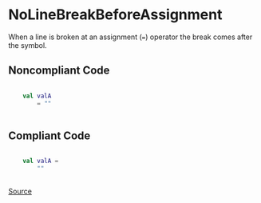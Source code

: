 # NoLineBreakBeforeAssignment

When a line is broken at an assignment (`=`) operator the break comes after the symbol.

## Noncompliant Code

```kotlin

    val valA
        = ""
    
```
## Compliant Code

```kotlin

    val valA =
        ""
    
```

[Source](https://detekt.dev/docs/rules/formatting#nolinebreakbeforeassignment)
